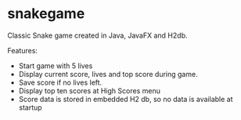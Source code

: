 # snakegame
Classic Snake game created in Java, JavaFX and H2db.

Features:
- Start game with 5 lives
- Display current score, lives and top score during game.
- Save score if no lives left.
- Display top ten scores at High Scores menu
- Score data is stored in embedded H2 db, so no data is available at startup
